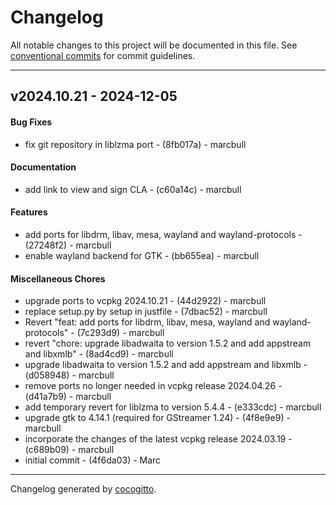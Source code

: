 # Changelog
All notable changes to this project will be documented in this file. See [conventional commits](https://www.conventionalcommits.org/) for commit guidelines.

- - -
## v2024.10.21 - 2024-12-05
#### Bug Fixes
- fix git repository in liblzma port - (8fb017a) - marcbull
#### Documentation
- add link to view and sign CLA - (c60a14c) - marcbull
#### Features
- add ports for libdrm, libav, mesa, wayland and wayland-protocols - (27248f2) - marcbull
- enable wayland backend for GTK - (bb655ea) - marcbull
#### Miscellaneous Chores
- upgrade ports to vcpkg 2024.10.21 - (44d2922) - marcbull
- replace setup.py by setup in justfile - (7dbac52) - marcbull
- Revert "feat: add ports for libdrm, libav, mesa, wayland and wayland-protocols" - (7c293d9) - marcbull
- revert "chore: upgrade libadwaita to version 1.5.2 and add appstream and libxmlb" - (8ad4cd9) - marcbull
- upgrade libadwaita to version 1.5.2 and add appstream and libxmlb - (d058948) - marcbull
- remove ports no longer needed in vcpkg release 2024.04.26 - (d41a7b9) - marcbull
- add temporary revert for liblzma to version 5.4.4 - (e333cdc) - marcbull
- upgrade gtk to 4.14.1 (required for GStreamer 1.24) - (4f8e9e9) - marcbull
- incorporate the changes of the latest vcpkg release 2024.03.19 - (c689b09) - marcbull
- initial commit - (4f6da03) - Marc

- - -

Changelog generated by [cocogitto](https://github.com/cocogitto/cocogitto).